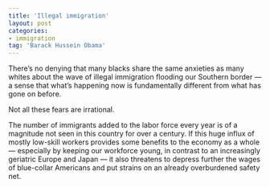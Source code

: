 ```yaml
---
title: 'Illegal immigration'
layout: post
categories:
- immigration
tag: 'Barack Hussein Obama'
---
```


There’s no denying that many blacks share the same anxieties as many whites about the wave of illegal immigration flooding our Southern border — a sense that what’s happening now is fundamentally different from what has gone on before.  
  
Not all these fears are irrational.

The number of immigrants added to the labor force every year is of a magnitude not seen in this country for over a century. If this huge influx of mostly low-skill workers provides some benefits to the economy as a whole — especially by keeping our workforce young, in contrast to an increasingly geriatric Europe and Japan — it also threatens to depress further the wages of blue-collar Americans and put strains on an already overburdened safety net.